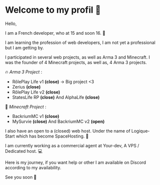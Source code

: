 
# Welcome to my profil 🥂


Hello,

I am a French developer, who at 15 and soon 16. 🥐

I am learning the profession of web developers, I am not yet a professional but I am getting by. 

I participated in several web projects, as well as Arma 3 and Minecraft.
I was the founder of 4 Minecraft projects, as well as, 4 Arma 3 projects.

🔥 *Arma 3 Project* :

- RôlePlay Life v1 **(close)** -> Big project <3
- Zerius **(close)**
- RôlePlay Life v2 **(close)**
- StatesLife RP **(close)**
And AlphaLife **(close)**
    
🍂 *Minecraft Project* :

- BackriumMC v1 **(close)**
- MySurvie **(close)**
And BackriumMC v2 **(open)** 

I also have an open to a (closed) web host. Under the name of Logique-Start which has become SpaceHosting. 📌

I am currently working as a commercial agent at Your-dev, A VPS / Dedicated host. 💻

Here is my journey, if you want help or other I am available on Discord according to my availability.

See you soon 👋
